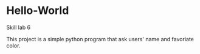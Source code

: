 # Hello-World
Skill lab 6

This project is a simple python program that ask users' name and favoriate color.